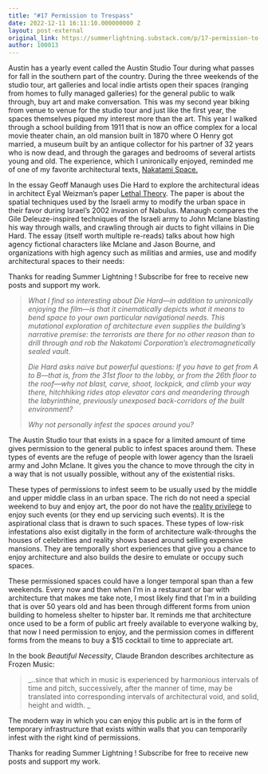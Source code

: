 ```yaml
---
title: "#17 Permission to Trespass"
date: 2022-12-11 16:11:10.000000000 Z
layout: post-external
original_link: https://summerlightning.substack.com/p/17-permission-to-trespass
author: 100013
---
```


Austin has a yearly event called the Austin Studio Tour during what passes for fall in the southern part of the country. During the three weekends of the studio tour, art galleries and local indie artists open their spaces (ranging from homes to fully managed galleries) for the general public to walk through, buy art and make conversation. This was my second year biking from venue to venue for the studio tour and just like the first year, the spaces themselves piqued my interest more than the art. This year I walked through a school building from 1911 that is now an office complex for a local movie theater chain, an old mansion built in 1870 where O Henry got married, a museum built by an antique collector for his partner of 32 years who is now dead, and through the garages and bedrooms of several artists young and old.  The experience, which I unironically enjoyed, reminded me of one of my favorite architectural texts, [Nakatami Space.  ](https://bldgblog.com/2010/01/nakatomi-space/)

In the essay Geoff Manaugh uses Die Hard to explore the architectural ideas in architect Eyal Weizman’s paper [Lethal Theory](https://www.jstor.org/stable/41765087). The paper is about the spatial techniques used by the Israeli army to modify the urban space in their favor during Israel’s 2002 invasion of Nabulus. Manaugh compares the Gile Deleuze-inspired techniques of the Israeli army to John Mclane blasting his way through walls, and crawling through air ducts to fight villains in Die Hard.  The essay (itself worth multiple re-reads) talks about how high agency fictional characters like Mclane and Jason Bourne, and organizations with high agency such as militias and armies, use and modify architectural spaces to their needs:

Thanks for reading Summer Lightning ! Subscribe for free to receive new posts and support my work.

>  _What I find so interesting about Die Hard—in addition to unironically enjoying the film—is that it cinematically depicts what it means to bend space to your own particular navigational needs. This mutational exploration of architecture even supplies the building’s narrative premise: the terrorists are there for no other reason than to drill through and rob the Nakatomi Corporation’s electromagnetically sealed vault._
> 
> _Die Hard asks naive but powerful questions: If you have to get from A to B—that is, from the 31st floor to the lobby, or from the 26th floor to the roof—why not blast, carve, shoot, lockpick, and climb your way there, hitchhiking rides atop elevator cars and meandering through the labyrinthine, previously unexposed back-corridors of the built environment?_
> 
> _Why not personally infest the spaces around you?_

The Austin Studio tour that exists in a space for a limited amount of time gives permission to the general public to infest spaces around them. These types of events are the refuge of people with lower agency than the Israeli army and John Mclane. It gives you the chance to move through the city in a way that is not usually possible, without any of the existential risks.

These types of permissions to infest seem to be usually used by the middle and upper middle class in an urban space. The rich do not need a special weekend to buy and enjoy art, the poor do not have the [reality privilege](https://i-d.vice.com/en/article/akek5p/what-is-reality-privilege) to enjoy such events (or they end up servicing such events).  It is the aspirational class that is drawn to such spaces.  These types of low-risk infestations also exist digitally in the form of architecture walk-throughs the houses of celebrities and reality shows based around selling expensive mansions. They are temporally short experiences that give you a chance to enjoy architecture and also builds the desire to emulate or occupy such spaces. 

These permissioned spaces could have a longer temporal span than a few weekends. Every now and then when I’m in a restaurant or bar with architecture that makes me take note, I most likely find that I'm in a building that is over 50 years old and has been through different forms from union building to homeless shelter to hipster bar. It reminds me that architecture once used to be a form of public art freely available to everyone walking by,  that now I need permission to enjoy, and the permission comes in different forms from the means to buy a $15 cocktail to time to appreciate art. 

In the book _Beautiful Necessity_, Claude Brandon describes architecture as Frozen Music:

> _..since that which in music is experienced by harmonious intervals of time and pitch, successively, after the manner of time,  may be translated into corresponding intervals of  architectural void, and solid, height and width. _

The modern way in which you can enjoy this public art is in the form of temporary infrastructure that exists within walls that you can temporarily infest with the right kind of permissions.

Thanks for reading Summer Lightning ! Subscribe for free to receive new posts and support my work.

